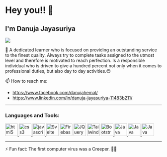 # Hey you!! 👋

## I'm Danuja Jayasuriya

![](https://komarev.com/ghpvc/?username=danuja01&color=green)

🔭 A dedicated learner who is focused on providing an outstanding service to the finest quality. Always try to complete tasks assigned to the utmost level and therefore is motivated to reach perfection. Is a responsible individual who is driven to give a hundred percent not only when it comes to professional duties, but also day to day activities.😍

📫 How to reach me:

- https://www.facebook.com/danujahemal/
- https://www.linkedin.com/in/danuja-jayasuriya-11483b211/

<hr />
<h3 align="left">Languages and Tools:</h3>
<p align="left">
  <a href="https://www.w3.org/html/" target="_blank">
    <img
      src="https://www.vectorlogo.zone/logos/w3_html5/w3_html5-icon.svg"
      alt="html5"
      width="40"
      height="40"
    />
  </a>
  <a href="https://www.w3schools.com/css/" target="_blank">
    <img
      src="https://img.icons8.com/color/48/000000/css3.png"
      alt="css3"
      width="40"
      height="40"
    />
  </a>
  <a
    href="https://developer.mozilla.org/en-US/docs/Web/JavaScript"
    target="_blank"
  >
    <img
      src="https://img.icons8.com/color/48/000000/javascript.png"
      alt="javascript"
      width="40"
      height="40"
    />
  </a>
  <a href="https://svelte.dev/" target="_blank">
    <img
      src="https://upload.wikimedia.org/wikipedia/commons/1/1b/Svelte_Logo.svg"
      alt="Svelte"
      width="40"
      height="40"
  /></a>
  <a href="https://firebase.google.com/" target="_blank">
    <img
      src="https://www.vectorlogo.zone/logos/firebase/firebase-icon.svg"
      alt="Firebase"
      width="40"
      height="40"
  /></a>
  <a href="https://jquery.com/" target="_blank">
    <img
      src="https://www.vectorlogo.zone/logos/jquery/jquery-vertical.svg"
      alt="JQuery"
      width="40"
      height="40"
  /></a>
  <a href="https://tailwindcss.com/" target="_blank">
    <img
      src="https://www.vectorlogo.zone/logos/tailwindcss/tailwindcss-icon.svg"
      alt="Tailwind"
      width="40"
      height="40"
  /></a>
  <a href="https://getbootstrap.com/" target="_blank">
    <img
      src="https://www.vectorlogo.zone/logos/getbootstrap/getbootstrap-icon.svg"
      alt="Bootstrap"
      width="40"
      height="40"
    />
  </a>
  <a href="https://www.java.com/en/" target="_blank">
    <img
      src="https://www.vectorlogo.zone/logos/java/java-icon.svg"
      alt="Java"
      width="40"
      height="40"
    />
  </a>
    <a href="https://www.java.com/en/" target="_blank">
    <img
      src="https://www.freeiconspng.com/uploads/c-logo-icon-18.png"
      alt="Java"
      width="40"
      height="40"
    />
  </a>
  <a href="https://www.python.org/" target="_blank">
    <img
      src="https://www.vectorlogo.zone/logos/python/python-icon.svg"
      alt="Java"
      width="40"
      height="40"
    />
  </a>
</p>
<hr />

⚡ Fun fact: The first computer virus was a Creeper. 😵‍💫


